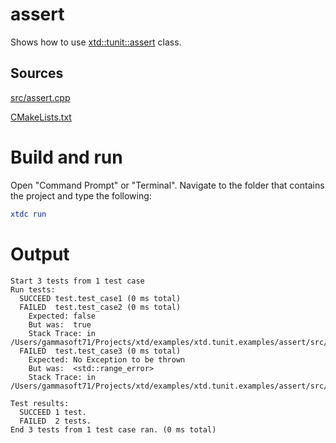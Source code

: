 # assert

Shows how to use [xtd::tunit::assert](../../../../src/xtd.tunit/include/xtd/assert.h) class.

## Sources

[src/assert.cpp](src/assert.cpp)

[CMakeLists.txt](CMakeLists.txt)

# Build and run

Open "Command Prompt" or "Terminal". Navigate to the folder that contains the project and type the following:

```cmake
xtdc run
```

# Output

```
Start 3 tests from 1 test case
Run tests:
  SUCCEED test.test_case1 (0 ms total)
  FAILED  test.test_case2 (0 ms total)
    Expected: false
    But was:  true
    Stack Trace: in /Users/gammasoft71/Projects/xtd/examples/xtd.tunit.examples/assert/src/assert.cpp:14
  FAILED  test.test_case3 (0 ms total)
    Expected: No Exception to be thrown
    But was:  <std::range_error>
    Stack Trace: in /Users/gammasoft71/Projects/xtd/examples/xtd.tunit.examples/assert/src/assert.cpp:18

Test results:
  SUCCEED 1 test.
  FAILED  2 tests.
End 3 tests from 1 test case ran. (0 ms total)
```

